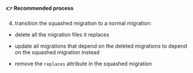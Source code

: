 #### 👉 Recommended process

4. transition the squashed migration to a normal migration:

- delete all the migration files it replaces

- update all migrations that depend on the deleted migrations to depend on the squashed migration instead

- remove the `replaces` attribute in the squashed migration


<aside class="notes">
</aside>
